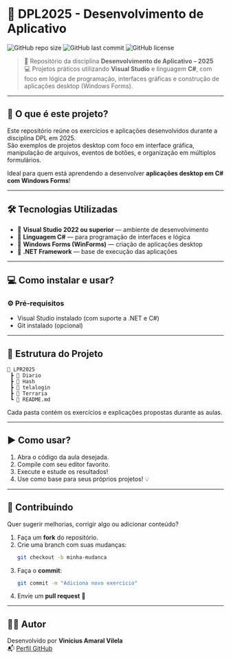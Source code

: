 # 📱 DPL2025 - Desenvolvimento de Aplicativo

![GitHub repo size](https://img.shields.io/github/repo-size/viniciusamaralvilela/DPL_2025?color=blue&style=for-the-badge)
![GitHub last commit](https://img.shields.io/github/last-commit/viniciusamaralvilela/DPL_2025?color=green&style=for-the-badge)
![GitHub license](https://img.shields.io/github/license/viniciusamaralvilela/DPL_2025?color=yellow&style=for-the-badge)

> 📁 Repositório da disciplina **Desenvolvimento de Aplicativo – 2025**  
> 💻 Projetos práticos utilizando **Visual Studio** e linguagem **C#**, com foco em lógica de programação, interfaces gráficas e construção de aplicações desktop (Windows Forms).

---

## 📌 O que é este projeto?

Este repositório reúne os exercícios e aplicações desenvolvidos durante a disciplina DPL em 2025.  
São exemplos de projetos desktop com foco em interface gráfica, manipulação de arquivos, eventos de botões, e organização em múltiplos formulários.

Ideal para quem está aprendendo a desenvolver **aplicações desktop em C# com Windows Forms**!

---

## 🛠️ Tecnologias Utilizadas

- 🔹 **Visual Studio 2022 ou superior** — ambiente de desenvolvimento  
- 🔹 **Linguagem C#** — para programação de interfaces e lógica  
- 🔹 **Windows Forms (WinForms)** — criação de aplicações desktop  
- 🔹 **.NET Framework** — base de execução das aplicações

---

## 💻 Como instalar e usar?

### ⚙️ Pré-requisitos

- Visual Studio instalado (com suporte a .NET e C#)  
- Git instalado (opcional)

---

## 🧪 Estrutura do Projeto

```
📁 LPR2025
 ┣ 📂 Diario
 ┣ 📂 Hash
 ┣ 📂 telalogin
 ┣ 📂 Terraria
 ┗ 📜 README.md
```

Cada pasta contém os exercícios e explicações propostas durante as aulas.

---

## ▶️ Como usar?

1. Abra o código da aula desejada.  
2. Compile com seu editor favorito.  
3. Execute e estude os resultados!  
4. Use como base para seus próprios projetos! 💡

---

## 🤝 Contribuindo

Quer sugerir melhorias, corrigir algo ou adicionar conteúdo?

1. Faça um **fork** do repositório.  
2. Crie uma branch com suas mudanças:
   ```bash
   git checkout -b minha-mudanca
   ```
3. Faça o **commit**:
   ```bash
   git commit -m "Adiciona novo exercício"
   ```
4. Envie um **pull request** 🤝

---

## 🧑‍🏫 Autor

Desenvolvido por **Vinícius Amaral Vilela**  
📬 [Perfil GitHub](https://github.com/viniciusamaralvilela)


